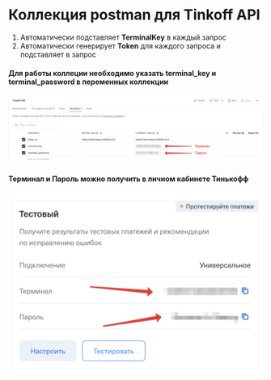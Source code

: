 # Коллекция postman для Tinkoff API

1. Автоматически подставляет **TerminalKey** в каждый запрос
2. Автоматически генерирует **Token** для каждого запроса и подставляет в запрос

#### Для работы коллеции необходимо указать **terminal_key** и **terminal_password** в переменных коллекции 
![Переменные коллекции постман](/docs/assets/postman_variables_1.png)

#### **Терминал** и **Пароль** можно получить в личном кабинете Тинькофф
![Терминал и Пароль](/docs/assets/tinkoff_terminal_1.png)
